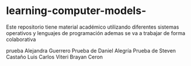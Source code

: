 # learning-computer-models-
Este repositorio tiene material académico utilizando diferentes sistemas operativos y lenguajes de programación 
ademas se va a trabajar de forma colaborativa 


prueba Alejandra Guerrero
Prueba de Daniel Alegría
Prueba de Steven Castaño
Luis Carlos Viteri
Brayan Ceron


